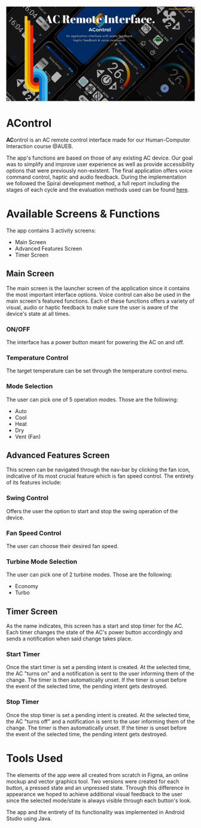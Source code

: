 ![AControl Banner](./AControl.png)

# AControl
**AC**ontrol is an AC remote control interface made for our Human-Computer Interaction course @AUEB. 

The app's functions are based on those of any existing AC device. Our goal was to simplify and improve user experience as well as provide accessibility options that were previously non-existent. The final application offers voice command control, haptic and audio feedback. During the implementation we followed the Spiral development method, a full report including the stages of each cycle and the evaluation methods used can be found [here](./report.pdf). 

# Available Screens & Functions
The app contains 3 activity screens:
- Main Screen
- Advanced Features Screen
- Timer Screen

## Main Screen
The main screen is the launcher screen of the application since it contains the most important interface options. Voice control can also be used in the main screen's featured functions. Each of these functions offers a variety of visual, audio or haptic feedback to make sure the user is aware of the device's state at all times.

### ON/OFF
The interface has a power button meant for powering the AC on and off.

### Temperature Control
The target temperature can be set through the temperature control menu.

### Mode Selection
The user can pick one of 5 operation modes. Those are the following:
- Auto
- Cool
- Heat
- Dry
- Vent (Fan)

## Advanced Features Screen
This screen can be navigated through the nav-bar by clicking the fan icon, indicative of its most crucial feature which is fan speed control. The entirety of its features include:

### Swing Control
Offers the user the option to start and stop the swing operation of the device.

### Fan Speed Control
The user can choose their desired fan speed.

### Turbine Mode Selection
The user can pick one of 2 turbine modes. Those are the following:
- Economy
- Turbo

## Timer Screen
As the name indicates, this screen has a start and stop timer for the AC. Each timer changes the state of the AC's power button accordingly and sends a notification when said change takes place.

### Start Timer
Once the start timer is set a pending intent is created. At the selected time, the AC "turns on" and a notification is sent to the user informing them of the change. The timer is then automatically unset. If the timer is unset before the event of the selected time, the pending intent gets destroyed. 

### Stop Timer
Once the stop timer is set a pending intent is created. At the selected time, the AC "turns off" and a notification is sent to the user informing them of the change. The timer is then automatically unset. If the timer is unset before the event of the selected time, the pending intent gets destroyed. 

# Tools Used
The elements of the app were all created from scratch in Figma, an online mockup and vector graphics tool. Two versions were created for each button, a pressed state and an unpressed state. Through this difference in appearance we hoped to achieve additional visual feedback to the user since the selected mode/state is always visible through each button's look.

The app and the entirety of its functionality was implemented in Android Studio using Java.

